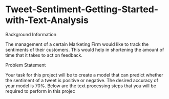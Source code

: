 # Tweet-Sentiment-Getting-Started-with-Text-Analysis

Background Information

The management of a certain Marketing Firm would like to track the sentiments of their customers. This would help in shortening the amount of time that it takes to act on feedback. 

Problem Statement

Your task for this project will be to create a model that can predict whether the sentiment of a tweet is positive or negative. The desired accuracy of your model is 70%. Below are the text processing steps that you will be required to perform in this projec
